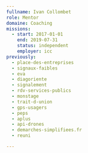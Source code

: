```yaml
---
fullname: Ivan Collombet
role: Mentor
domaine: Coaching
missions:
  - start: 2017-01-01
    end: 2019-07-31
    status: independent
    employer: icc
previously:
  - place-des-entreprises
  - signaux-faibles
  - eva
  - diagoriente
  - signalement
  - rdv-services-publics
  - monstage
  - trait-d-union
  - gps-usagers
  - peps
  - aplus
  - api-drones
  - demarches-simplifiees.fr
  - reuni

---
```


